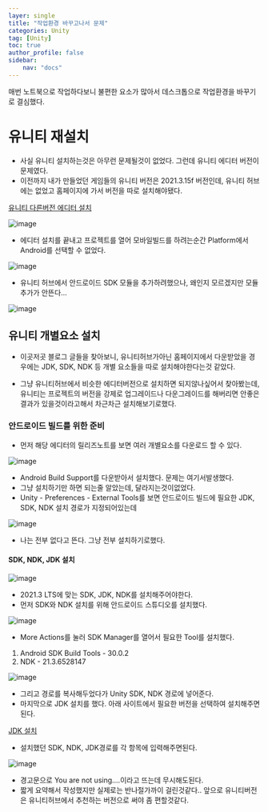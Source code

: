 ```yaml
---
layer: single
title: "작업환경 바꾸고나서 문제"
categories: Unity
tag: [Unity]
toc: true
author_profile: false
sidebar: 
    nav: "docs"
---
```




매번 노트북으로 작업하다보니 불편한 요소가 많아서 데스크톱으로 작업환경을 바꾸기로 결심했다.

# 유니티 재설치

- 사실 유니티 설치하는것은 아무런 문제될것이 없었다. 그런데 유니티 에디터 버전이 문제였다.
- 이전까지 내가 만들었던 게임들의 유니티 버전은 2021.3.15f 버전인데, 유니티 허브에는 없었고 홈페이지에 가서 버전을 따로 설치해야됐다.

[유니티 다른버전 에디터 설치](https://unity.com/releases/editor/archive)

![image](/images/2024/2024-04-10/capture_1.PNG)

- 에디터 설치를 끝내고 프로젝트를 열어 모바일빌드를 하려는순간 Platform에서 Android를 선택할 수 없었다.

![image](/images/2024/2024-04-10/capture_2.PNG)

- 유니티 허브에서 안드로이드 SDK 모듈을 추가하려했으나, 왜인지 모르겠지만 모듈추가가 안뜬다...

![image](/images/2024/2024-04-10/capture_3.PNG)


## 유니티 개별요소 설치

- 이곳저곳 블로그 글들을 찾아보니, 유니티허브가아닌 홈페이지에서 다운받았을 경우에는 JDK, SDK, NDK 등 개별 요소들을 따로 설치해야한다는것 같았다.

- 그냥 유니티허브에서 비슷한 에디터버전으로 설치하면 되지않나싶어서 찾아봤는데, 유니티는 프로젝트의 버전을 강제로 업그레이드나 다운그레이드를 해버리면 안좋은결과가 있을것이라고해서 차근차근 설치해보기로했다.


### 안드로이드 빌드를 위한 준비

- 먼저 해당 에디터의 릴리즈노트를 보면 여러 개별요소를 다운로드 할 수 있다.

![image](/images/2024/2024-04-10/capture_4.PNG)

- Android Build Support를 다운받아서 설치했다. 문제는 여기서발생했다. 
- 그냥 설치하기만 하면 되는줄 알았는데, 달라지는것이없었다.
- Unity - Preferences - External Tools를 보면 안드로이드 빌드에 필요한 JDK, SDK, NDK 설치 경로가 지정되어있는데 

![image](/images/2024/2024-04-10/capture_5.PNG)

- 나는 전부 없다고 뜬다. 그냥 전부 설치하기로했다.

#### SDK, NDK, JDK 설치

![image](/images/2024/2024-04-10/capture_6.PNG)

- 2021.3 LTS에 맞는 SDK, JDK, NDK를 설치해주어야한다.
- 먼저 SDK와 NDK 설치를 위해 안드로이드 스튜디오를 설치했다.

![image](/images/2024/2024-04-10/capture_7.PNG)

- More Actions를 눌러 SDK Manager를 열어서 필요한 Tool를 설치했다.

1. Android SDK Build Tools - 30.0.2
2. NDK - 21.3.6528147

![image](/images/2024/2024-04-10/capture_8.PNG)

- 그리고 경로를 복사해두었다가 Unity SDK, NDK 경로에 넣어준다.
- 마지막으로 JDK 설치를 했다. 아래 사이트에서 필요한 버전을 선택하여 설치해주면된다.

[JDK 설치](https://jdk.java.net/java-se-ri/11)


- 설치했던 SDK, NDK, JDK경로를 각 항목에 입력해주면된다.

![image](/images/2024/2024-04-10/capture_9.PNG)


- 경고문으로 You are not using....이라고 뜨는데 무시해도된다. 
- 짧게 요약해서 작성했지만 실제로는 반나절가까이 걸린것같다.. 앞으로 유니티버전은 유니티허브에서 추천하는 버전으로 써야 좀 편할것같다.